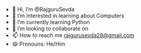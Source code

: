 - 👋 Hi, I’m @RajguruSevda
- 👀 I’m interested in  learning about Computers
- 🌱 I’m currently learning Python
- 💞️ I’m looking to collaborate on 
- 📫 How to reach me rajgurusevda28@gmail.com
- 😄 Pronouns: He/Him

<!---
RajguruSevda/RajguruSevda is a ✨ special ✨ repository because its `README.md` (this file) appears on your GitHub profile.
You can click the Preview link to take a look at your changes.
--->
